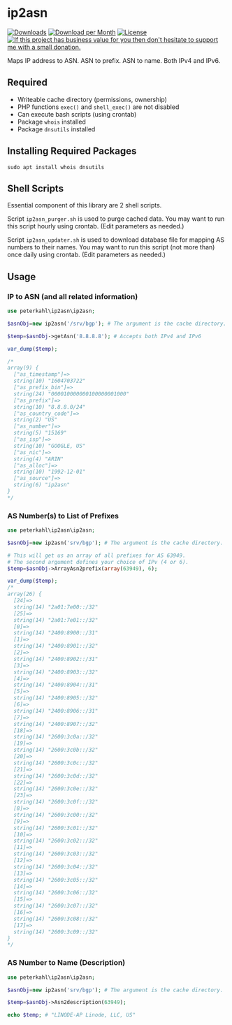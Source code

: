 # ip2asn

[![Downloads](https://img.shields.io/packagist/dt/peterkahl/ip2asn.svg)](https://packagist.org/packages/peterkahl/ip2asn.svg)
[![Download per Month](https://img.shields.io/packagist/dm/peterkahl/ip2asn.svg)](https://packagist.org/packages/peterkahl/ip2asn)
[![License](https://img.shields.io/github/license/peterkahl/ip2asn.svg?logo=License)](https://github.com/peterkahl/ip2asn/blob/master/LICENSE)
[![If this project has business value for you then don't hesitate to support me with a small donation.](https://img.shields.io/badge/Donations-via%20Paypal-blue.svg)](https://www.paypal.me/PeterK93)

Maps IP address to ASN. ASN to prefix. ASN to name. Both IPv4 and IPv6.

## Required

* Writeable cache directory (permissions, ownership)
* PHP functions `exec()` and `shell_exec()` are not disabled
* Can execute bash scripts (using crontab)
* Package `whois` installed
* Package `dnsutils` installed

## Installing Required Packages

```
sudo apt install whois dnsutils
```

## Shell Scripts

Essential component of this library are 2 shell scripts.

Script `ip2asn_purger.sh` is used to purge cached data. You may want to run this script hourly using crontab. (Edit parameters as needed.)

Script `ip2asn_updater.sh` is used to download database file for mapping AS numbers to their names. You may want to run this script (not more than) once daily using crontab. (Edit parameters as needed.)

## Usage

### IP to ASN (and all related information)
```php
use peterkahl\ip2asn\ip2asn;

$asnObj=new ip2asn('/srv/bgp'); # The argument is the cache directory.

$temp=$asnObj->getAsn('8.8.8.8'); # Accepts both IPv4 and IPv6

var_dump($temp);

/*
array(9) {
  ["as_timestamp"]=>
  string(10) "1604703722"
  ["as_prefix_bin"]=>
  string(24) "000010000000100000001000"
  ["as_prefix"]=>
  string(10) "8.8.8.0/24"
  ["as_country_code"]=>
  string(2) "US"
  ["as_number"]=>
  string(5) "15169"
  ["as_isp"]=>
  string(10) "GOOGLE, US"
  ["as_nic"]=>
  string(4) "ARIN"
  ["as_alloc"]=>
  string(10) "1992-12-01"
  ["as_source"]=>
  string(6) "ip2asn"
}
*/
```

### AS Number(s) to List of Prefixes
```php
use peterkahl\ip2asn\ip2asn;

$asnObj=new ip2asn('srv/bgp'); # The argument is the cache directory.

# This will get us an array of all prefixes for AS 63949.
# The second argument defines your choice of IPv (4 or 6).
$temp=$asnObj->ArrayAsn2prefix(array(63949), 6);

var_dump($temp);
/*
array(26) {
  [24]=>
  string(14) "2a01:7e00::/32"
  [25]=>
  string(14) "2a01:7e01::/32"
  [0]=>
  string(14) "2400:8900::/31"
  [1]=>
  string(14) "2400:8901::/32"
  [2]=>
  string(14) "2400:8902::/31"
  [3]=>
  string(14) "2400:8903::/32"
  [4]=>
  string(14) "2400:8904::/31"
  [5]=>
  string(14) "2400:8905::/32"
  [6]=>
  string(14) "2400:8906::/31"
  [7]=>
  string(14) "2400:8907::/32"
  [18]=>
  string(14) "2600:3c0a::/32"
  [19]=>
  string(14) "2600:3c0b::/32"
  [20]=>
  string(14) "2600:3c0c::/32"
  [21]=>
  string(14) "2600:3c0d::/32"
  [22]=>
  string(14) "2600:3c0e::/32"
  [23]=>
  string(14) "2600:3c0f::/32"
  [8]=>
  string(14) "2600:3c00::/32"
  [9]=>
  string(14) "2600:3c01::/32"
  [10]=>
  string(14) "2600:3c02::/32"
  [11]=>
  string(14) "2600:3c03::/32"
  [12]=>
  string(14) "2600:3c04::/32"
  [13]=>
  string(14) "2600:3c05::/32"
  [14]=>
  string(14) "2600:3c06::/32"
  [15]=>
  string(14) "2600:3c07::/32"
  [16]=>
  string(14) "2600:3c08::/32"
  [17]=>
  string(14) "2600:3c09::/32"
}
*/
```

### AS Number to Name (Description)
```php
use peterkahl\ip2asn\ip2asn;

$asnObj=new ip2asn('srv/bgp'); # The argument is the cache directory.

$temp=$asnObj->Asn2description(63949);

echo $temp; # "LINODE-AP Linode, LLC, US"
```
